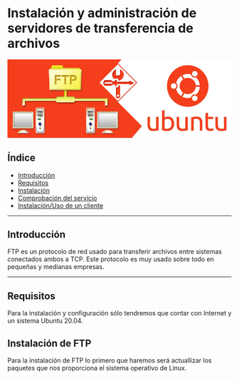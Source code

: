 # Instalación y administración de servidores de transferencia de archivos

<div align="center">
    <img src="../Imágenes/Instalación y administración de servidores de transferencia de archivos/Portada.png"/>
</div>

## Índice

- [Introducción]()
- [Requisitos]()
- [Instalación]()
- [Comprobación del servicio]()
- [Instalación/Uso de un cliente]()

---

## Introducción

FTP es un protocolo de red usado para transferir archivos entre sistemas conectados ambos a TCP. Este protocolo es muy usado sobre todo en pequeñas y medianas empresas.

---

## Requisitos

Para la instalación y configuración sólo tendremos que contar con Internet y un sistema Ubuntu 20.04.

## Instalación de FTP

Para la instalación de FTP lo primero que haremos será actuallizar los paquetes que nos proporciona el sistema operativo de Linux.

